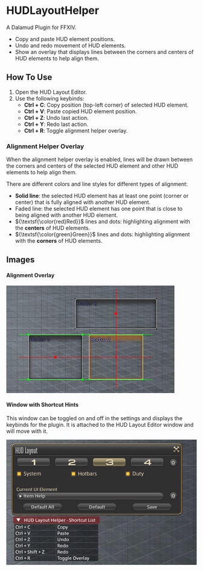 # HUDLayoutHelper

A Dalamud Plugin for FFXIV. 

- Copy and paste HUD element positions. 
- Undo and redo movement of HUD elements. 
- Show an overlay that displays lines between the corners and centers of HUD elements to help align them. 

## How To Use
1. Open the HUD Layout Editor.
2. Use the following keybinds:
	- **Ctrl + C**: Copy position (top-left corner) of selected HUD element. 
	- **Ctrl + V**: Paste copied HUD element position.
	- **Ctrl + Z**: Undo last action.
	- **Ctrl + Y**: Redo last action.
	- **Ctrl + R**: Toggle alignment helper overlay.

### Alignment Helper Overlay
When the alignment helper overlay is enabled, lines will be drawn between the corners and centers of the selected HUD element and other HUD elements to help align them. 

There are different colors and line styles for different types of alignment: 
- **Solid line**: the selected HUD element has at least one point (corner or center) that is fully aligned with another HUD element.  
- Faded line: the selected HUD element has one point that is close to being aligned with another HUD element.
- ${\textsf{\color{red}Red}}$ lines and dots: highlighting alignment with the **centers** of HUD elements.
- ${\textsf{\color{green}Green}}$ lines and dots: highlighting alignment with the **corners** of HUD elements.

## Images
#### Alignment Overlay
![Alignment Overlay](./HUDLayoutHelper/images/alignment_lines.png)

#### Window with Shortcut Hints
This window can be toggled on and off in the settings and displays the keybinds for the plugin. It is attached to the HUD Layout Editor window and will move with it. 

![Shortcut Hints](./HUDLayoutHelper/images/shortcut_hints.png)
